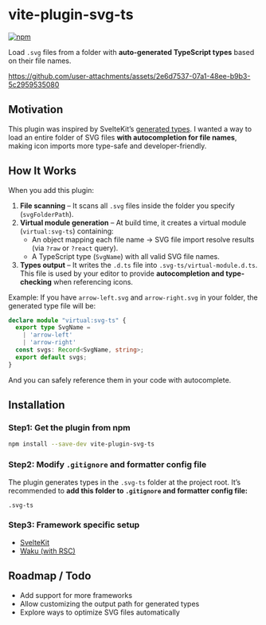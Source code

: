 # vite-plugin-svg-ts

[![npm](https://img.shields.io/npm/v/vite-plugin-svg-ts.svg)](https://www.npmjs.com/package/vite-plugin-svg-ts)

Load `.svg` files from a folder with **auto-generated TypeScript types** based on their file names.

https://github.com/user-attachments/assets/2e6d7537-07a1-48ee-b9b3-5c2959535080

## Motivation

This plugin was inspired by SvelteKit’s [generated types](https://svelte.dev/docs/kit/types#Generated-types).
I wanted a way to load an entire folder of SVG files **with autocompletion for file names**, making icon imports more type-safe and developer-friendly.

## How It Works

When you add this plugin:

1. **File scanning** – It scans all `.svg` files inside the folder you specify (`svgFolderPath`).
2. **Virtual module generation** – At build time, it creates a virtual module (`virtual:svg-ts`) containing:
   * An object mapping each file name → SVG file import resolve results (via `?raw` or `?react` query).
   * A TypeScript type (`SvgName`) with all valid SVG file names.
3. **Types output** – It writes the `.d.ts` file into `.svg-ts/virtual-module.d.ts`.
   This file is used by your editor to provide **autocompletion and type-checking** when referencing icons.

Example: If you have `arrow-left.svg` and `arrow-right.svg` in your folder, the generated type file will be:

```ts
declare module "virtual:svg-ts" {
  export type SvgName =
    | 'arrow-left'
    | 'arrow-right'
  const svgs: Record<SvgName, string>;
  export default svgs;
}
```

And you can safely reference them in your code with autocomplete.

## Installation

### Step1: Get the plugin from npm

```bash
npm install --save-dev vite-plugin-svg-ts
```

### Step2: Modify `.gitignore` and formatter config file

The plugin generates types in the `.svg-ts` folder at the project root.
It’s recommended to **add this folder to `.gitignore` and formatter config file:**

```
.svg-ts
```

### Step3: Framework specific setup

- [SvelteKit](https://github.com/rayrw/vite-plugin-svg-ts/tree/main/examples/svelte)
- [Waku (with RSC)](https://github.com/rayrw/vite-plugin-svg-ts/tree/main/examples/waku)

## Roadmap / Todo

* Add support for more frameworks
* Allow customizing the output path for generated types
* Explore ways to optimize SVG files automatically
